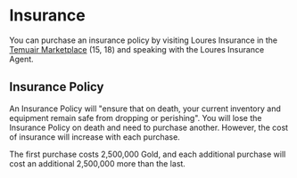 # Insurance

You can purchase an insurance policy by visiting Loures Insurance in the [Temuair Marketplace](../marketplace) (15, 18) and speaking with the Loures Insurance Agent.

## Insurance Policy

An Insurance Policy will "ensure that on death, your current inventory and equipment remain safe from dropping or perishing". You will lose the Insurance Policy on death and need to purchase another. However, the cost of insurance will increase with each purchase.

The first purchase costs 2,500,000 Gold, and each additional purchase will cost an additional 2,500,000 more than the last.

